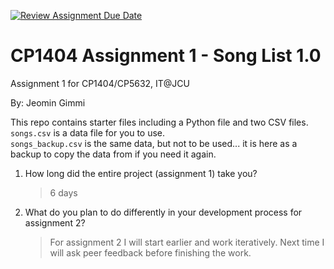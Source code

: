[![Review Assignment Due Date](https://classroom.github.com/assets/deadline-readme-button-24ddc0f5d75046c5622901739e7c5dd533143b0c8e959d652212380cedb1ea36.svg)](https://classroom.github.com/a/oTExVGaw)
# CP1404 Assignment 1 - Song List 1.0

Assignment 1 for CP1404/CP5632, IT@JCU

By: Jeomin Gimmi

This repo contains starter files including a Python file and two CSV files.  
`songs.csv` is a data file for you to use.  
`songs_backup.csv` is the same data, but not to be used... it is here as a backup to copy the data from if you need it
again.


1. How long did the entire project (assignment 1) take you?

   > 6 days

2. What do you plan to do differently in your development process for assignment 2?

   > For assignment 2 I will start earlier and work iteratively. Next time I will ask peer feedback before 
   > finishing the work.

